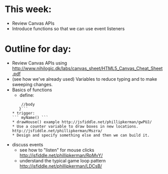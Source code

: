 This week:
=======
* Review Canvas APIs
* Introduce functions so that we can use event listeners


Outline for day:
=======
* Review Canvas APIs using http://www.nihilogic.dk/labs/canvas_sheet/HTML5_Canvas_Cheat_Sheet.pdf
* (see how we've already used) Variables to reduce typing and to make sweeping changes.
* Basics of functions
	* define:
	```function myName(){ 
		//body
	   }```
	* trigger:
	``` myName() ```
	* drawHouse() example http://jsfiddle.net/phillipkerman/gwPUJ/
	* Use a counter variable to draw boxes in new locations. http://jsfiddle.net/phillipkerman/Mszra/
	* Design and specify something else and then we can build it. 
* discuss events
	* see how to "listen" for mouse clicks http://jsfiddle.net/phillipkerman/RpMvY/
	* understand the typical game loop pattern http://jsfiddle.net/phillipkerman/LDCsB/

	
